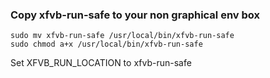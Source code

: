 ### Copy xfvb-run-safe to your non graphical env box

```
sudo mv xfvb-run-safe /usr/local/bin/xfvb-run-safe
sudo chmod a+x /usr/local/bin/xfvb-run-safe
```

Set XFVB_RUN_LOCATION to xfvb-run-safe